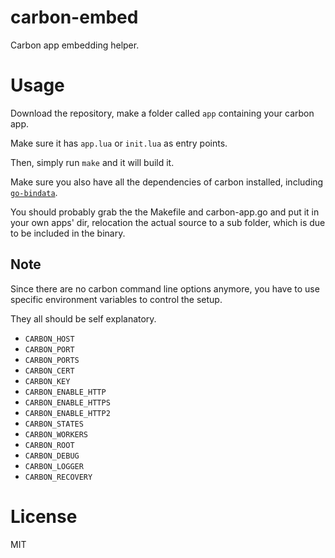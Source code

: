 # carbon-embed

Carbon app embedding helper.

# Usage

Download the repository, make a folder called `app` containing your carbon app.

Make sure it has `app.lua` or `init.lua` as entry points.

Then, simply run `make` and it will build it.

Make sure you also have all the dependencies of carbon installed, including  [`go-bindata`](https://github.com/jteeuwen/go-bindata).

You should probably grab the the Makefile and carbon-app.go and put it in your own apps' dir, relocation the actual source to a sub folder, which is due to be included in the binary.

## Note

Since there are no carbon command line options anymore, you have to use specific environment variables to control the setup.

They all should be self explanatory.

- `CARBON_HOST`
- `CARBON_PORT`
- `CARBON_PORTS`
- `CARBON_CERT`
- `CARBON_KEY`
- `CARBON_ENABLE_HTTP`
- `CARBON_ENABLE_HTTPS`
- `CARBON_ENABLE_HTTP2`
- `CARBON_STATES`
- `CARBON_WORKERS`
- `CARBON_ROOT`
- `CARBON_DEBUG`
- `CARBON_LOGGER`
- `CARBON_RECOVERY`

# License
MIT
